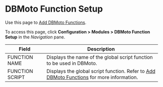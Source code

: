 # DBMoto Function Setup

<div class="use">

Use this page to [Add DBMoto
Functions](../Use_Cases/Add_DBMoto_Functions.htm).

</div>

To access this page, click **Configuration \> Modules \> DBMoto Function
Setup** in the *Navigation*
pane.

| Field           | Description                                                                                                                       |
| --------------- | --------------------------------------------------------------------------------------------------------------------------------- |
| FUNCTION NAME   | Displays the name of the global script function to be used in DBMoto.                                                             |
| FUNCTION SCRIPT | Displays the global script function. Refer to [Add DBMoto Functions](../Use_Cases/Add_DBMoto_Functions.htm) for more information. |
